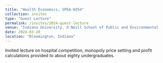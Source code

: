 ```yaml
---
title: "Health Economics, SPEA-H354"
collection: invites
type: "Guest Lecture"
permalink: /invites/2024-guest-lecture
venue: "Indiana University, O'Neill School of Public and Environmental Affairs"
date: 2024-03-20
location: "Bloomington, Indiana"
---
```


Invited lecture on hospital competition, monopoly price setting and profit calculations provided to about eighty undergraduates. 

